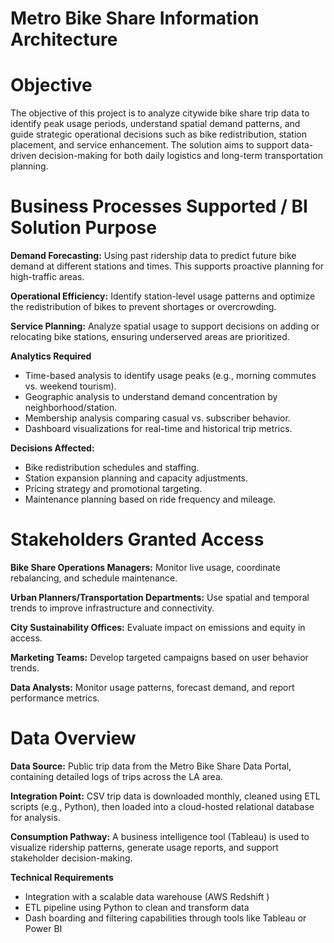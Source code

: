 # Metro Bike Share Information Architecture

# Objective
The objective of this project is to analyze citywide bike share trip data to identify peak usage periods, understand spatial demand patterns, and guide strategic operational decisions such as bike redistribution, station placement, and service enhancement. The solution aims to support data-driven decision-making for both daily logistics and long-term transportation planning.

# Business Processes Supported / BI Solution Purpose
**Demand Forecasting:** Using past ridership data to predict future bike demand at different stations and times. This supports proactive planning for high-traffic areas.

**Operational Efficiency:** Identify station-level usage patterns and optimize the redistribution of bikes to prevent shortages or overcrowding.

**Service Planning:** Analyze spatial usage to support decisions on adding or relocating bike stations, ensuring underserved areas are prioritized.


**Analytics Required**
- Time-based analysis to identify usage peaks (e.g., morning commutes vs. weekend tourism).
- Geographic analysis to understand demand concentration by neighborhood/station.
- Membership analysis comparing casual vs. subscriber behavior.
- Dashboard visualizations for real-time and historical trip metrics.

**Decisions Affected:**
- Bike redistribution schedules and staffing.
- Station expansion planning and capacity adjustments.
- Pricing strategy and promotional targeting.
- Maintenance planning based on ride frequency and mileage.

# Stakeholders Granted Access

**Bike Share Operations Managers:** Monitor live usage, coordinate rebalancing, and schedule maintenance.


**Urban Planners/Transportation Departments:** Use spatial and temporal trends to improve infrastructure and connectivity.


**City Sustainability Offices:** Evaluate impact on emissions and equity in access.


**Marketing Teams:** Develop targeted campaigns based on user behavior trends.


**Data Analysts:** Monitor usage patterns, forecast demand, and report performance metrics.

# Data Overview

**Data Source:**
 Public trip data from the Metro Bike Share Data Portal, containing detailed logs of trips across the LA area.

**Integration Point:**
 CSV trip data is downloaded monthly, cleaned using ETL scripts (e.g., Python), then loaded into a cloud-hosted relational database for analysis.

**Consumption Pathway:**
 A business intelligence tool (Tableau) is used to visualize ridership patterns, generate usage reports, and support stakeholder decision-making.

**Technical Requirements**
- Integration with a scalable data warehouse (AWS Redshift )
- ETL pipeline using Python to clean and transform data
- Dash boarding and filtering capabilities through tools like Tableau or Power BI


